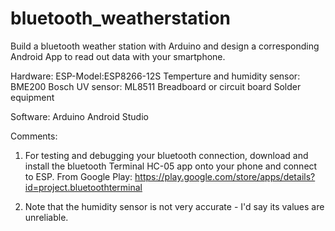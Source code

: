 # bluetooth_weatherstation
Build a bluetooth weather station with Arduino and design a corresponding Android App to read out data with your smartphone.


Hardware:
ESP-Model:ESP8266-12S
Temperture and humidity sensor: BME200 Bosch
UV sensor: ML8511
Breadboard or circuit board
Solder equipment

Software:
Arduino
Android Studio

Comments:

1) For testing and debugging your bluetooth connection, download and install the bluetooth Terminal HC-05 app onto your phone and connect to ESP.
From Google Play: https://play.google.com/store/apps/details?id=project.bluetoothterminal

2) Note that the humidity sensor is not very accurate - I'd say its values are unreliable.
